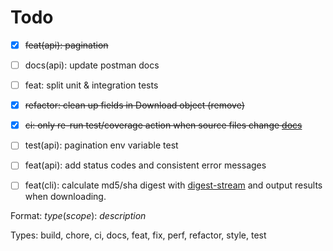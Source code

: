 # Todo

- [x] ~~feat(api): pagination~~
- [ ] docs(api): update postman docs
- [ ] feat: split unit & integration tests 
- [x] ~~refactor: clean up fields in Download object (remove)~~
- [x] ~~ci: only re-run test/coverage action when source files change [docs](https://docs.github.com/en/free-pro-team@latest/actions/reference/workflow-syntax-for-github-actions#onpushpull_requestpaths)~~
- [ ] test(api): pagination env variable test
- [ ] feat(api): add status codes and consistent error messages
- [ ] feat(cli): calculate md5/sha digest with [digest-stream](https://github.com/jeffbski/digest-stream) and output results when downloading.


Format: *type*(*scope*): *description*

Types: build, chore, ci, docs, feat, fix, perf, refactor, style, test